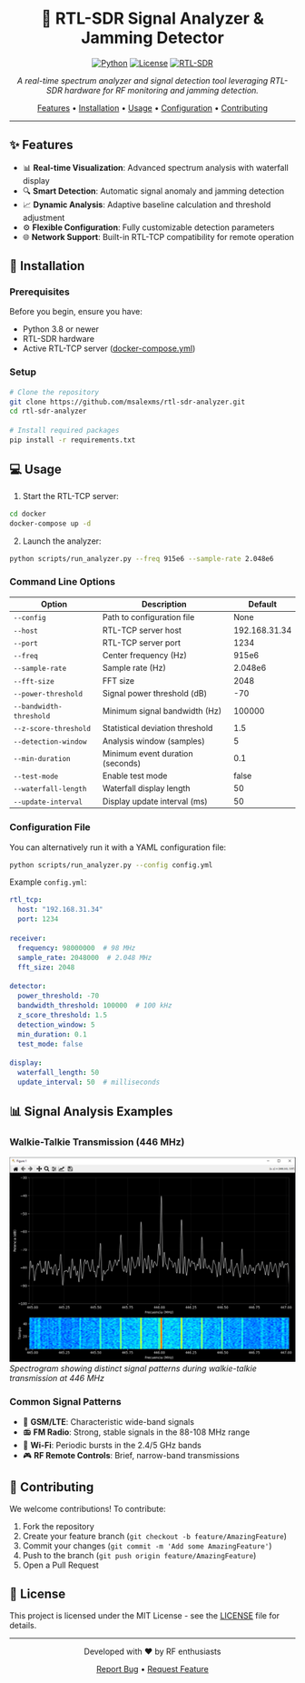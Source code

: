 <div align="center">

# 📡 RTL-SDR Signal Analyzer & Jamming Detector

[![Python](https://img.shields.io/badge/Python-3.8+-blue.svg)](https://www.python.org)
[![License](https://img.shields.io/badge/License-MIT-green.svg)](LICENSE)
[![RTL-SDR](https://img.shields.io/badge/RTL--SDR-Compatible-orange.svg)](https://www.rtl-sdr.com)

*A real-time spectrum analyzer and signal detection tool leveraging RTL-SDR hardware for RF monitoring and jamming detection.*

[Features](#-features) • [Installation](#-installation) • [Usage](#-usage) • [Configuration](#%EF%B8%8F-configuration) • [Contributing](#-contributing)

</div>

---

## ✨ Features

- 📊 **Real-time Visualization**: Advanced spectrum analysis with waterfall display
- 🔍 **Smart Detection**: Automatic signal anomaly and jamming detection
- 📈 **Dynamic Analysis**: Adaptive baseline calculation and threshold adjustment
- ⚙️ **Flexible Configuration**: Fully customizable detection parameters
- 🌐 **Network Support**: Built-in RTL-TCP compatibility for remote operation

## 🚀 Installation

### Prerequisites

Before you begin, ensure you have:
- Python 3.8 or newer
- RTL-SDR hardware
- Active RTL-TCP server ([docker-compose.yml](docker/docker-compose.yml))

### Setup

```bash
# Clone the repository
git clone https://github.com/msalexms/rtl-sdr-analyzer.git
cd rtl-sdr-analyzer

# Install required packages
pip install -r requirements.txt
```

## 💻 Usage

1. Start the RTL-TCP server:
```bash
cd docker
docker-compose up -d
```

2. Launch the analyzer:
```bash
python scripts/run_analyzer.py --freq 915e6 --sample-rate 2.048e6
```

### Command Line Options

| Option | Description | Default |
|--------|-------------|---------|
| `--config` | Path to configuration file | None |
| `--host` | RTL-TCP server host | 192.168.31.34 |
| `--port` | RTL-TCP server port | 1234 |
| `--freq` | Center frequency (Hz) | 915e6 |
| `--sample-rate` | Sample rate (Hz) | 2.048e6 |
| `--fft-size` | FFT size | 2048 |
| `--power-threshold` | Signal power threshold (dB) | -70 |
| `--bandwidth-threshold` | Minimum signal bandwidth (Hz) | 100000 |
| `--z-score-threshold` | Statistical deviation threshold | 1.5 |
| `--detection-window` | Analysis window (samples) | 5 |
| `--min-duration` | Minimum event duration (seconds) | 0.1 |
| `--test-mode` | Enable test mode | false |
| `--waterfall-length` | Waterfall display length | 50 |
| `--update-interval` | Display update interval (ms) | 50 |

### Configuration File

You can alternatively run it with a YAML configuration file:

```bash
python scripts/run_analyzer.py --config config.yml
```

Example `config.yml`:
```yaml
rtl_tcp:
  host: "192.168.31.34"
  port: 1234

receiver:
  frequency: 98000000  # 98 MHz
  sample_rate: 2048000  # 2.048 MHz
  fft_size: 2048

detector:
  power_threshold: -70
  bandwidth_threshold: 100000  # 100 kHz
  z_score_threshold: 1.5
  detection_window: 5
  min_duration: 0.1
  test_mode: false

display:
  waterfall_length: 50
  update_interval: 50  # milliseconds
```

## 📊 Signal Analysis Examples

### Walkie-Talkie Transmission (446 MHz)
![446 MHz Spectrogram](spectrogram.png)
*Spectrogram showing distinct signal patterns during walkie-talkie transmission at 446 MHz*

### Common Signal Patterns
- 📱 **GSM/LTE**: Characteristic wide-band signals
- 📻 **FM Radio**: Strong, stable signals in the 88-108 MHz range
- 🛜 **Wi-Fi**: Periodic bursts in the 2.4/5 GHz bands
- 🎮 **RF Remote Controls**: Brief, narrow-band transmissions

## 🤝 Contributing

We welcome contributions! To contribute:

1. Fork the repository
2. Create your feature branch (`git checkout -b feature/AmazingFeature`)
3. Commit your changes (`git commit -m 'Add some AmazingFeature'`)
4. Push to the branch (`git push origin feature/AmazingFeature`)
5. Open a Pull Request

## 📄 License

This project is licensed under the MIT License - see the [LICENSE](LICENSE) file for details.

---

<div align="center">
<p>Developed with ❤️ by RF enthusiasts</p>

[Report Bug](https://github.com/msalexms/rtl-sdr-analyzer/issues) • [Request Feature](https://github.com/msalexms/rtl-sdr-analyzer/issues)
</div>
